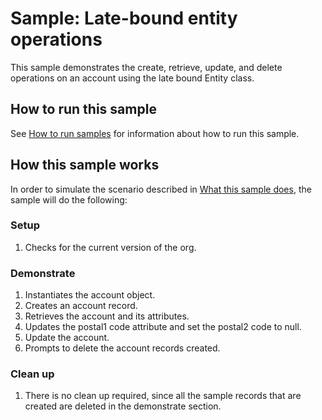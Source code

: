 # Sample: Late-bound entity operations

This sample demonstrates the create, retrieve, update, and delete operations on an account using the late bound Entity class.

## How to run this sample

See [How to run samples](https://github.com/microsoft/PowerApps-Samples/blob/master/cds/README.md) for information about how to run this sample.

## How this sample works

In order to simulate the scenario described in [What this sample does](#what-this-sample-does), the sample will do the following:

### Setup

1. Checks for the current version of the org.

### Demonstrate

1. Instantiates the account object.
1. Creates an account record.
1. Retrieves the account and its attributes.
1. Updates the postal1 code attribute and set the postal2 code to null.
1. Update the account. 
1. Prompts to delete the account records created.


### Clean up

1. There is no clean up required, since all the sample records that are created are deleted in the demonstrate section.
